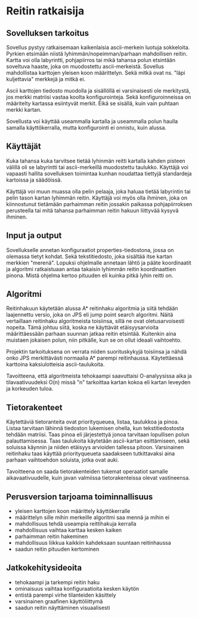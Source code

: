 ﻿# Reitin ratkaisija

## Sovelluksen tarkoitus

Sovellus pystyy ratkaisemaan kaikenlaisia ascii-merkein luotuja sokkeloita. Pyrkien etsimään niistä lyhimmän/nopeimman/parhaan mahdollisen reitin. Kartta voi olla labyrintti, pohjapiirros tai mikä tahansa polun etsintään soveltuva haaste, joka on muodostettu ascii-merkeistä. Sovellus mahdollistaa karttojen yleisen koon määrittelyn. Sekä mitkä ovat ns. "läpi kuljettavia" merkkejä ja mitkä ei. 

Ascii karttojen tiedosto muodolla ja sisällöllä ei varsinaisesti ole merkitystä, jos merkki matriisi vastaa koolta konfigurointeja. Sekä konfiguroinneissa on määritelty kartassa esiintyvät merkit. Eikä se sisällä, kuin vain puhtaan merkki kartan. 

Sovellusta voi käyttää useammalla kartalla ja useammalla polun haulla samalla käyttökerralla, mutta konfigurointi ei onnistu, kuin alussa.

## Käyttäjät

Kuka tahansa kuka tarvitsee tietää lyhinmän reitti kartalla kahden pisteen välillä oli se labyrintti tai ascii-merkeillä muodostettu taulukko. Käyttäjä voi vapaasti hallita sovelluksen toimintaa kunhan noudattaa tiettyjä standardeja kartoissa ja säädöissä.

Käyttäjä voi muun muassa olla pelin pelaaja, joka haluaa tietää labyrintin tai pelin tason kartan lyhimmän reitin. Käyttäjä voi myös olla ihminen, joka on kiinnostunut tietämään parhaimman reitin jossakin paikassa pohjapiirroksen perusteella tai mitä tahansa parhaimman reitin hakuun liittyvää kysyvä ihminen. 

## Input ja output

Sovellukselle annetan konfiguraatiot properties-tiedostona, jossa on olemassa tietyt kohdat. Sekä tekstitiedosto, joka sisältää itse kartan merkkien "merenä". Lopuksi ohjelmalle annetaan lähtö ja pääte koordinaatit ja algoritmi ratkaistuaan antaa takaisin lyhimmän reitin koordinaattien pinona. Mistä ohjelma kertoo pituuden eli kuinka pitkä lyhin reitti on.

## Algoritmi

Reitinhakuun käytetään alussa A* reitinhaku algoritmia ja siitä tehdään laajennettu versio, joka on JPS eli jump point search algoritmi. Näitä vertaillaan reitinhaku algoritmeista toisiinsa, sillä ne ovat oletusarvoisesti nopeita. Tämä johtuu siitä, koska ne käyttävät etäisyysarvioita määrittäessään parhaan suunnan jatkaa reitin etsintää. Kuitenkin aina muistaen jokaisen polun, niin pitkälle, kun se on ollut ideaali vaihtoehto. 

Projektin tarkoituksena on verrata niiden suorituskykyjä toisiinsa ja nähdä onko JPS merkittävästi normaalia A* parempi reitinhaussa. Käytettäessä karttoina kaksiulotteisia ascii-taulukoita.

Tavoitteena, että algoritmeista tehokaampi saavuttaisi O-analyysissa aika ja tilavaativuudeksi O(n) missä "n" tarkoittaa kartan kokoa eli kartan leveyden ja korkeuden tuloa. 

## Tietorakenteet

Käytettäviä tietoranteita ovat priorityqueuea, listaa, taulukkoa ja pinoa. Listaa tarvitaan lähinnä tiedoston lukemisen ohella, kun tekstitiedostosta tehdään matriisi. Taas pinoa eli järjestettyä jonoa tarvitaan lopullisen polun palauttamisessa. Taas  taulukoita käytetään ascii-kartan esittämiseen, sekä soluissa käynnin ja niiden etäisyys arvioiden tallessa pitoon. Varsinainen reitinhaku taas käyttää priorityqueueta saadakseen tutkittavaksi aina parhaan vaihtoehdon soluista, jotka ovat auki. 

Tavoitteena on saada tietorakenteiden tukemat operaatiot samalle aikavaativuudelle, kuin javan valmiissa tietorakenteissa olevat vastineensa.

## Perusversion tarjoama toiminnallisuus

* yleisen karttojen koon määrittely käyttökerralle
* määrittelyn sille mihin merkeille algoritmi saa mennä ja mihin ei
* mahdollisuus tehdä useampia reittihakuja kerralla
* mahdollisuus vaihtaa karttaa kesken kaiken
* parhaimman reitin hakeminen
* mahdollisuus liikkua kaikkiin kahdeksaan suuntaan reitinhaussa
* saadun reitin pituuden kertominen

## Jatkokehitysideoita

* tehokaampi ja tarkempi reitin haku
* ominaisuus vaihtaa konfiguraatioita kesken käytön
* entistä parempi virhe tilanteiden käsittely
* varsinainen graafinen käyttöliittymä
* saadun reitin näyttäminen visuaalisesti
